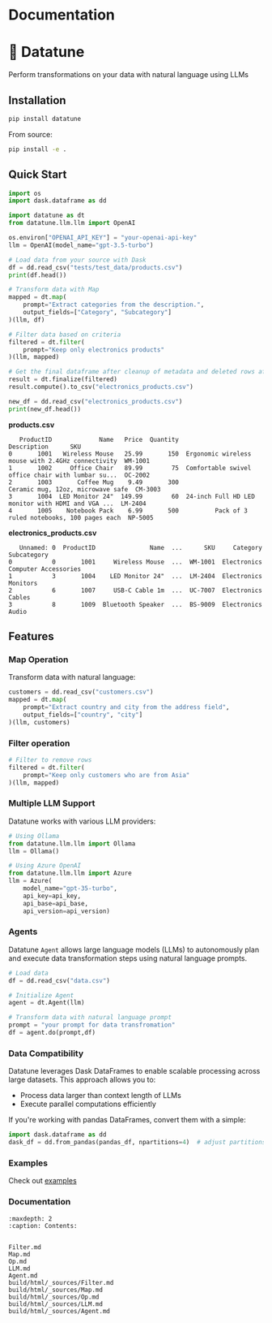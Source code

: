 # Documentation

# 🎵 Datatune

Perform transformations on your data with natural language using LLMs

## Installation

```bash
pip install datatune
```

From source:

```bash
pip install -e .
```
## Quick Start
```python
import os
import dask.dataframe as dd

import datatune as dt
from datatune.llm.llm import OpenAI

os.environ["OPENAI_API_KEY"] = "your-openai-api-key"
llm = OpenAI(model_name="gpt-3.5-turbo")

# Load data from your source with Dask
df = dd.read_csv("tests/test_data/products.csv")
print(df.head())

# Transform data with Map
mapped = dt.map(
    prompt="Extract categories from the description.",
    output_fields=["Category", "Subcategory"]
)(llm, df)

# Filter data based on criteria
filtered = dt.filter(
    prompt="Keep only electronics products"
)(llm, mapped)

# Get the final dataframe after cleanup of metadata and deleted rows after operations using `finalize`.
result = dt.finalize(filtered)
result.compute().to_csv("electronics_products.csv")

new_df = dd.read_csv("electronics_products.csv")
print(new_df.head())
```

**products.csv**
```
   ProductID             Name   Price  Quantity                                        Description      SKU
0       1001   Wireless Mouse   25.99       150  Ergonomic wireless mouse with 2.4GHz connectivity  WM-1001
1       1002     Office Chair   89.99        75  Comfortable swivel office chair with lumbar su...  OC-2002
2       1003       Coffee Mug    9.49       300                  Ceramic mug, 12oz, microwave safe  CM-3003
3       1004  LED Monitor 24"  149.99        60  24-inch Full HD LED monitor with HDMI and VGA ...  LM-2404
4       1005    Notebook Pack    6.99       500          Pack of 3 ruled notebooks, 100 pages each  NP-5005
```

**electronics_products.csv**
```
   Unnamed: 0  ProductID               Name  ...      SKU     Category           Subcategory
0           0       1001     Wireless Mouse  ...  WM-1001  Electronics  Computer Accessories
1           3       1004    LED Monitor 24"  ...  LM-2404  Electronics              Monitors
2           6       1007     USB-C Cable 1m  ...  UC-7007  Electronics                Cables
3           8       1009  Bluetooth Speaker  ...  BS-9009  Electronics                 Audio
```

## Features

### Map Operation

Transform data with natural language:

```python
customers = dd.read_csv("customers.csv")
mapped = dt.map(
    prompt="Extract country and city from the address field",
    output_fields=["country", "city"]
)(llm, customers)
```

### Filter operation

```python
# Filter to remove rows
filtered = dt.filter(
    prompt="Keep only customers who are from Asia"
)(llm, mapped)
```

### Multiple LLM Support
Datatune works with various LLM providers:

```python
# Using Ollama
from datatune.llm.llm import Ollama
llm = Ollama()

# Using Azure OpenAI
from datatune.llm.llm import Azure
llm = Azure(
    model_name="gpt-35-turbo",
    api_key=api_key,
    api_base=api_base,
    api_version=api_version)
```
### Agents
Datatune `Agent` allows large language models (LLMs) to autonomously plan and execute data transformation steps using natural language prompts.
```python
# Load data
df = dd.read_csv("data.csv")

# Initialize Agent
agent = dt.Agent(llm)

# Transform data with natural language prompt
prompt = "your prompt for data transfromation"
df = agent.do(prompt,df)
```


### Data Compatibility

Datatune leverages Dask DataFrames to enable scalable processing across large datasets. This approach allows you to:

- Process data larger than context length of LLMs
- Execute parallel computations efficiently

If you're working with pandas DataFrames, convert them with a simple:

```python
import dask.dataframe as dd
dask_df = dd.from_pandas(pandas_df, npartitions=4)  # adjust partitions based on your data size
```

### Examples
Check out [examples](https://github.com/vitalops/datatune/tree/main/examples)

### Documentation

```{toctree}
:maxdepth: 2
:caption: Contents:


Filter.md
Map.md
Op.md
LLM.md
Agent.md
build/html/_sources/Filter.md
build/html/_sources/Map.md
build/html/_sources/Op.md
build/html/_sources/LLM.md
build/html/_sources/Agent.md
```
